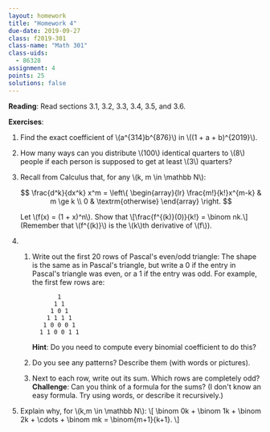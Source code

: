```yaml
---
layout: homework
title: "Homework 4"
due-date: 2019-09-27
class: f2019-301
class-name: "Math 301"
class-uids: 
  - 86328
assignment: 4
points: 25
solutions: false
---
```


**Reading**: 
Read sections 3.1, 3.2, 3.3, 3.4, 3.5, and 3.6.

**Exercises**:

1.  Find the exact coefficient of \\(a^{314}b^{876}\\) in \\((1 + a + b)^{2019}\\).

2.  How many ways can you distribute \\(100\\) identical quarters to \\(8\\)
    people if each person is supposed to get at least \\(3\\) quarters?

3.  Recall from Calculus that, for any \\(k, m \in \mathbb N\\):

    $$
    \frac{d^k}{dx^k} x^m = \left\{
    \begin{array}{lr}
    \frac{m!}{k!}x^{m-k} & m \ge k \\
    0 & \textrm{otherwise}
    \end{array}
    \right.
    $$
    
    Let \\(f(x) = (1 + x)^n\\). Show that 
    \\[\frac{f^{(k)}(0)}{k!} = \binom nk.\\] (Remember that \\(f^{(k)}\\) is the \\(k\\)th derivative of \\(f\\)).
    
4.  
    1.  Write out the first 20 rows of Pascal's even/odd triangle: The shape is
        the same as in Pascal's triangle, but write a 0 if the entry in Pascal's
        triangle was even, or a 1 if the entry was odd. For example, the first few rows are:
        
                   1     
                  1 1    
                 1 0 1   
                1 1 1 1  
               1 0 0 0 1 
              1 1 0 0 1 1
              
        **Hint**: Do you need to compute every binomial coefficient to do this?
        
    2.  Do you see any patterns? Describe them (with words or pictures).
    
    3.  Next to each row, write out its sum. Which rows are completely odd?
        **Challenge**: Can you think of a formula for the sums? (I don't know an easy formula. Try using words, or describe it recursively.)
    
5.  Explain why, for \\(k,m \in \mathbb N\\):
    \\[ \binom 0k + \binom 1k + \binom 2k + \cdots + \binom mk = \binom{m+1}{k+1}. \\]

